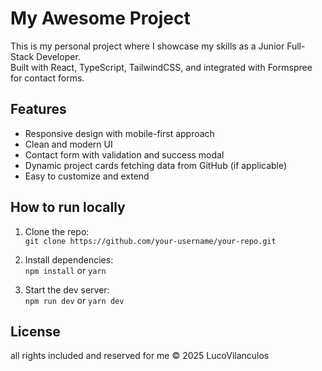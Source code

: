# My Awesome Project

This is my personal project where I showcase my skills as a Junior Full-Stack Developer.  
Built with React, TypeScript, TailwindCSS, and integrated with Formspree for contact forms.

## Features

- Responsive design with mobile-first approach  
- Clean and modern UI  
- Contact form with validation and success modal  
- Dynamic project cards fetching data from GitHub (if applicable)  
- Easy to customize and extend

## How to run locally

1. Clone the repo:  
   `git clone https://github.com/your-username/your-repo.git`

2. Install dependencies:  
   `npm install` or `yarn`

3. Start the dev server:  
   `npm run dev` or `yarn dev`

## License

all rights included and reserved for me © 2025 LucoVilanculos


